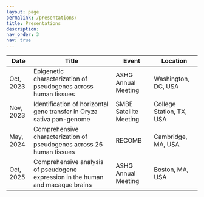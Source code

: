 ```yaml
---
layout: page
permalink: /presentations/
title: Presentations
description: 
nav_order: 3
nav: true
---
```


| Date      | Title                                                                                       | Event                        | Location              |
|-----------|---------------------------------------------------------------------------------------------|------------------------------|-----------------------|
| Oct, 2023 | Epigenetic characterization of pseudogenes across human tissues                             | ASHG Annual Meeting          | Washington, DC, USA   |
| Nov, 2023 | Identification of horizontal gene transfer in Oryza sativa pan-genome                       | SMBE Satellite Meeting       | College Station, TX, USA| 
| May, 2024 | Comprehensive characterization of pseudogenes across 26 human tissues                       | RECOMB                       | Cambridge, MA, USA    |
| Oct, 2025 | Comprehensive analysis of pseudogene expression in the human and macaque brains             | ASHG Annual Meeting          | Boston, MA, USA       |

